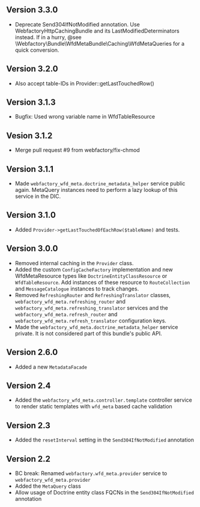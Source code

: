 ## Version 3.3.0

* Deprecate Send304IfNotModified annotation. Use WebfactoryHttpCachingBundle and its LastModifiedDeterminators instead. If in a hurry, @see \Webfactory\Bundle\WfdMetaBundle\Caching\WfdMetaQueries for a quick conversion.

## Version 3.2.0

* Also accept table-IDs in Provider::getLastTouchedRow()

## Version 3.1.3

* Bugfix: Used wrong variable name in WfdTableResource

## Vesion 3.1.2

* Merge pull request #9 from webfactory/fix-chmod

## Version 3.1.1

* Made `webfactory_wfd_meta.doctrine_metadata_helper` service public again. MetaQuery instances need to perform a lazy lookup of this service in the DIC.

## Version 3.1.0

* Added ```Provider->getLastTouchedOfEachRow($tableName)``` and tests. 

## Version 3.0.0

* Removed internal caching in the `Provider` class.  
* Added the custom `ConfigCacheFactory` implementation and new WfdMetaResource types like `DoctrineEntityClassResource` or `WfdTableResource`. Add instances of these resource to `RouteCollection` and `MessageCatalogue` instances to track changes.
* Removed `RefreshingRouter` and `RefreshingTranslator` classes, `webfactory_wfd_meta.refreshing_router` and `webfactory_wfd_meta.refreshing_translator` services and the `webfactory_wfd_meta.refresh_router` and `webfactory_wfd_meta.refresh_translator` configuration keys.
* Made the `webfactory_wfd_meta.doctrine_metadata_helper` service private. It is not considered part of this bundle's public API.


## Version 2.6.0

* Added a new `MetadataFacade`

## Version 2.4

* Added the `webfactory_wfd_meta.controller.template` controller service to render static templates with `wfd_meta` based cache validation

## Version 2.3

* Added the `resetInterval` setting in the `Send304IfNotModified` annotation

## Version 2.2

* BC break: Renamed `webfactory.wfd_meta.provider` service to `webfactory_wfd_meta.provider`
* Added the `MetaQuery` class
* Allow usage of Doctrine entity class FQCNs in the `Send304IfNotModified` annotation
